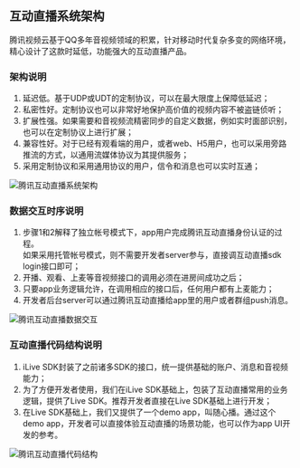 ## 互动直播系统架构
腾讯视频云基于QQ多年音视频领域的积累，针对移动时代复杂多变的网络环境，精心设计了这款时延低，功能强大的互动直播产品。
### 架构说明
1. 延迟低。基于UDP或UDT的定制协议，可以在最大限度上保障低延迟；
2. 私密性好。定制协议也可以非常好地保护高价值的视频内容不被盗链侦听；
3. 扩展性强。如果需要和音视频流精密同步的自定义数据，例如实时面部识别，也可以在定制协议上进行扩展；
4. 兼容性好。对于已经有观看端的用户，或者web、H5用户，也可以采用旁路推流的方式，以通用流媒体协议为其提供服务；
5. 采用定制协议和采用通用协议的用户，信令和消息也可以实时互通；

![腾讯互动直播系统架构](http://imgcache.tce.fsphere.cn/static/mc.qcloudimg.com/static/img/50aafdfc8b501b497075e74b0b5f1128/1.png)

### 数据交互时序说明
1. 步骤1和2解释了独立帐号模式下，app用户完成腾讯互动直播身份认证的过程。<br/>
	如果采用托管帐号模式，则不需要开发者server参与，直接调互动直播sdk login接口即可；
2. 开播、观看、上麦等音视频接口的调用必须在进房间成功之后；
3. 只要app业务逻辑允许，在调用相应的接口后，任何用户都有上麦能力；
4. 开发者后台server可以通过腾讯互动直播给app里的用户或者群组push消息。

![腾讯互动直播数据交互](http://imgcache.tce.fsphere.cn/static/mc.qcloudimg.com/static/img/4094feaf383cf1e3c5714bd3f9dbfc8e/hudongzhibo.png)

### 互动直播代码结构说明
1. iLive SDK封装了之前诸多SDK的接口，统一提供基础的账户、消息和音视频能力；
2. 为了方便开发者使用，我们在iLive SDK基础上，包装了互动直播常用的业务逻辑，提供了Live SDK。推荐开发者直接在Live SDK基础上进行开发；
3. 在Live SDK基础上，我们又提供了一个demo app，叫随心播。通过这个demo app，开发者可以直接体验互动直播的场景功能，也可以作为app UI开发的参考。


![腾讯互动直播代码结构](http://imgcache.tce.fsphere.cn/static/mc.qcloudimg.com/static/img/0e11b392263468750268184075781f23/6.png)


